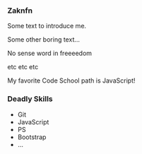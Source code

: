 ### Zaknfn

Some text to introduce me.

Some other boring text...

No sense word in freeeedom

etc etc etc

My favorite Code School path is JavaScript!

### Deadly Skills

* Git
* JavaScript
* PS
* Bootstrap
* ...
